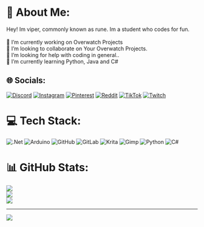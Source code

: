 # 💫 About Me:
Hey! Im viper, commonly known as rune. Im a student who codes for fun.<br><br>🔭 I’m currently working on Overwatch Projects <br>👯 I’m looking to collaborate on Your Overwatch Projects.<br>🤝 I’m looking for help with coding in general..<br>🌱 I’m currently learning Python, Java and C#


## 🌐 Socials:
[![Discord](https://img.shields.io/badge/Discord-%237289DA.svg?logo=discord&logoColor=white)](https://discord.gg/dsc.gg/runece) [![Instagram](https://img.shields.io/badge/Instagram-%23E4405F.svg?logo=Instagram&logoColor=white)](https://instagram.com/v1perwins) [![Pinterest](https://img.shields.io/badge/Pinterest-%23E60023.svg?logo=Pinterest&logoColor=white)](https://pinterest.com/v1per1on) [![Reddit](https://img.shields.io/badge/Reddit-%23FF4500.svg?logo=Reddit&logoColor=white)](https://reddit.com/user/JaruIsHere) [![TikTok](https://img.shields.io/badge/TikTok-%23000000.svg?logo=TikTok&logoColor=white)](https://tiktok.com/@paparirika) [![Twitch](https://img.shields.io/badge/Twitch-%239146FF.svg?logo=Twitch&logoColor=white)](https://twitch.tv/arvrian) 

# 💻 Tech Stack:
![.Net](https://img.shields.io/badge/.NET-5C2D91?style=for-the-badge&logo=.net&logoColor=white) ![Arduino](https://img.shields.io/badge/-Arduino-00979D?style=for-the-badge&logo=Arduino&logoColor=white) ![GitHub](https://img.shields.io/badge/github-%23121011.svg?style=for-the-badge&logo=github&logoColor=white) ![GitLab](https://img.shields.io/badge/gitlab-%23181717.svg?style=for-the-badge&logo=gitlab&logoColor=white) ![Krita](https://img.shields.io/badge/Krita-203759?style=for-the-badge&logo=krita&logoColor=EEF37B) ![Gimp](https://img.shields.io/badge/Gimp-657D8B?style=for-the-badge&logo=gimp&logoColor=FFFFFF) ![Python](https://img.shields.io/badge/python-3670A0?style=for-the-badge&logo=python&logoColor=ffdd54) ![C#](https://img.shields.io/badge/c%23-%23239120.svg?style=for-the-badge&logo=csharp&logoColor=white)
# 📊 GitHub Stats:
![](https://github-readme-stats.vercel.app/api?username=arvrianmaybe&theme=dark&hide_border=false&include_all_commits=false&count_private=false)<br/>
![](https://github-readme-streak-stats.herokuapp.com/?user=arvrianmaybe&theme=dark&hide_border=false)<br/>
![](https://github-readme-stats.vercel.app/api/top-langs/?username=arvrianmaybe&theme=dark&hide_border=false&include_all_commits=false&count_private=false&layout=compact)

---
[![](https://visitcount.itsvg.in/api?id=arvrianmaybe&icon=9&color=5)](https://visitcount.itsvg.in)

<!-- Proudly created with GPRM ( https://gprm.itsvg.in ) -->
